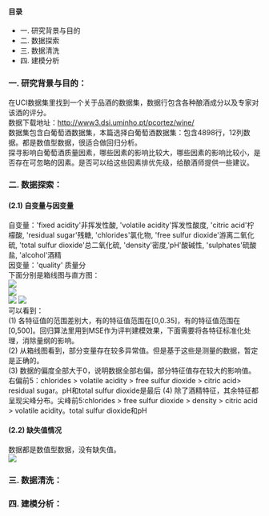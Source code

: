 #### 目录
- 一. 研究背景与目的
- 二. 数据探索
- 三. 数据清洗
- 四. 建模分析

### 一. 研究背景与目的：  
在UCI数据集里找到一个关于品酒的数据集，数据行包含各种酿酒成分以及专家对该酒的评分。   
数据下载地址：http://www3.dsi.uminho.pt/pcortez/wine/   
数据集包含白葡萄酒数据集，本篇选择白葡萄酒数据集：包含4898行，12列数据。都是数值型数据，很适合做回归分析。        
探寻影响白葡萄酒质量因素，哪些因素的影响比较大，哪些因素的影响比较小，是否存在可忽略的因素。是否可以给这些因素排优先级，给酿酒师提供一些建议。    

### 二. 数据探索：  
#### (2.1) 自变量与因变量
自变量：'fixed acidity'非挥发性酸, 'volatile acidity'挥发性酸度, 'citric acid'柠檬酸, 'residual sugar'残糖, 'chlorides'氯化物, 'free sulfur dioxide'游离二氧化硫, 'total sulfur dioxide'总二氧化硫, 'density'密度,'pH'酸碱性, 'sulphates'硫酸盐, 'alcohol'酒精    
因变量：'quality' 质量分  
下面分别是箱线图与直方图：  
![](https://ftp.bmp.ovh/imgs/2020/12/615eeb1be28e8fe4.png)  
![](https://ftp.bmp.ovh/imgs/2020/12/8782f072a765e88a.png)  
![](https://ftp.bmp.ovh/imgs/2020/12/8a4bd52f95233d85.png)
![](https://ftp.bmp.ovh/imgs/2020/12/98f2943617506238.png)  
可以看到：  
(1) 各特征值的范围差别大，有的特征值范围在\[0,0.35]，有的特征值范围在\[0,500]。回归算法里用到MSE作为评判建模效果，下面需要将各特征标准化处理，消除量纲的影响。      
(2) 从箱线图看到，部分变量存在较多异常值。但是基于这些是测量的数据，暂定是正确的。  
(3) 数据的偏度全部大于0，说明数据全部右偏，部分特征值存在较大的影响值。 右偏前5：chlorides > volatile acidity > free sulfur dioxide > citric acid> residual sugar。pH和total sulfur dioxide是最后
(4) 除了酒精特征，其余特征都呈现尖峰分布。尖峰前5:chlorides > free sulfur dioxide > density > citric acid > volatile acidity。total sulfur dioxide和pH
#### (2.2) 缺失值情况
数据都是数值型数据，没有缺失值。  
![](https://ftp.bmp.ovh/imgs/2020/11/60ae5eb564bd390c.png)  

### 三. 数据清洗：

### 四. 建模分析：
